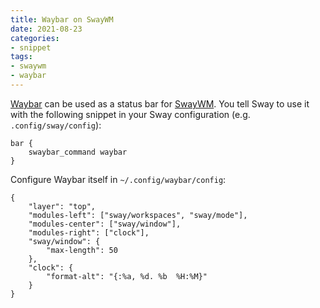 ```yaml
---
title: Waybar on SwayWM
date: 2021-08-23
categories:
- snippet
tags:
- swaywm
- waybar
---
```


[Waybar](https://github.com/Alexays/Waybar/) can be used as a status bar for [SwayWM](https://swaywm.org/). You tell Sway to use it with the following snippet in your Sway configuration (e.g. `.config/sway/config`):

```
bar {
    swaybar_command waybar
}
```

Configure Waybar itself in `~/.config/waybar/config`:

```
{
    "layer": "top",
    "modules-left": ["sway/workspaces", "sway/mode"],
    "modules-center": ["sway/window"],
    "modules-right": ["clock"],
    "sway/window": {
        "max-length": 50
    },
    "clock": {
        "format-alt": "{:%a, %d. %b  %H:%M}"
    }
}
```
